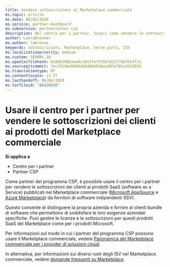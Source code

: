 ```yaml
---
title: Vendere sottoscrizioni al Marketplace commerciale
ms.topic: article
ms.date: 06/03/2020
ms.service: partner-dashboard
ms.subservice: partnercenter-csp
description: Nel centro per i partner, Scopri come vendere le sottoscrizioni dei clienti ai prodotti SaaS pubblicati nel Marketplace commerciale da fornitori di software indipendenti (ISV).
author: LauraBrenner
ms.author: labrenne
keywords: sottoscrizioni, Marketplace, terze parti, ISV
ms.localizationpriority: medium
ms.custom: SEOMAY.20
ms.openlocfilehash: b18b0196b3aa8c3013fe7515b745277db7b55f21
ms.sourcegitcommit: 7ec7514ee9693d62d8eb930aa38fe701cd152835
ms.translationtype: MT
ms.contentlocale: it-IT
ms.lasthandoff: 06/04/2020
ms.locfileid: "84426020"
---
```

# <a name="use-partner-center-to-sell-customers-subscriptions-to-commercial-marketplace-products"></a>Usare il centro per i partner per vendere le sottoscrizioni dei clienti ai prodotti del Marketplace commerciale

**Si applica a**

- Centro per i partner
- Partner CSP

Come partner del programma CSP, è possibile usare il centro per i partner per vendere le sottoscrizioni dei clienti ai prodotti SaaS (software as a Service) pubblicati nel Marketplace commerciale ([Microsoft AppSource](https://appsource.microsoft.com/) e [Azure Marketplace](https://azuremarketplace.microsoft.com/)) da fornitori di software indipendenti (ISV).

Questo consente di distinguere la propria azienda e fornire ai clienti bundle di software che permettono di soddisfare le loro esigenze aziendali specifiche. Puoi gestire le licenze e le sottoscrizioni per questi prodotti SaaS del Marketplace come per i prodotti Microsoft.

Per informazioni sul modo in cui i partner del programma CSP possono usare il Marketplace commerciale, vedere [Panoramica del Marketplace commerciale per i provider di soluzioni cloud](csp-commercial-marketplace-overview.md).

In alternativa, per informazioni sui diversi ruoli degli ISV nel Marketplace commerciale, vedere [domande frequenti su Marketplace](https://docs.microsoft.com/azure/marketplace/marketplace-faq-publisher-guide).

